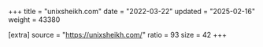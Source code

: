 +++
title = "unixsheikh.com"
date = "2022-03-22"
updated = "2025-02-16"
weight = 43380

[extra]
source = "https://unixsheikh.com/"
ratio = 93
size = 42
+++
